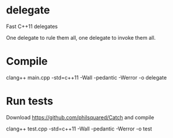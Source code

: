 # delegate
Fast C++11 delegates

One delegate to rule them all, one delegate to invoke them all.

# Compile
clang++ main.cpp -std=c++11 -Wall -pedantic -Werror -o delegate

# Run tests
Download https://github.com/philsquared/Catch and compile

clang++ test.cpp -std=c++11 -Wall -pedantic -Werror -o test
